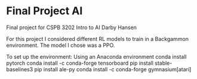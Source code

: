 # Final Project AI
Final project for CSPB 3202 Intro to AI
Darby Hansen

For this project I considered different RL models to train in a Backgammon environment. The model I chose was a PPO.

To set up the environment:
Using an Anaconda environment
conda install pytorch
conda install -c conda-forge tensorboard
pip install stable-baselines3
pip install ale-py
conda install -c conda-forge gymnasium[atari]
